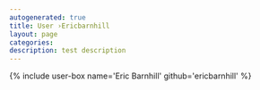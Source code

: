 ```yaml
---
autogenerated: true
title: User ›Ericbarnhill
layout: page
categories: 
description: test description
---
```


{% include user-box name='Eric Barnhill' github='ericbarnhill' %}
